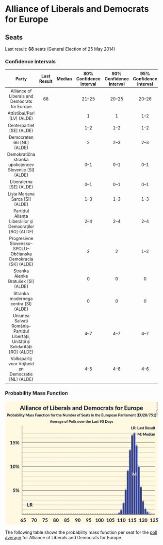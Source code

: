 # Alliance of Liberals and Democrats for Europe

## Seats

Last result: **68** seats (General Election of 25 May 2014)

### Confidence Intervals

| Party | Last Result | Median | 80% Confidence Interval | 90% Confidence Interval | 95% Confidence Interval | 99% Confidence Interval |
|:-----:|:-----------:|:------:|:-----------------------:|:-----------------------:|:-----------------------:|:-----------------------:|
| Alliance of Liberals and Democrats for Europe | 68 |  | 21–25 | 20–25 | 20–26 | 19–27 |
| Attīstībai/Par! [LV] (ALDE) | |  | 1 | 1 | 1–2 | 1–2 |
| Centerpartiet [SE] (ALDE) | |  | 1–2 | 1–2 | 1–2 | 1–2 |
| Democraten 66 [NL] (ALDE) | |  | 2 | 2–3 | 2–3 | 1–3 |
| Demokratična stranka upokojencev Slovenije [SI] (ALDE) | |  | 0–1 | 0–1 | 0–1 | 0–1 |
| Liberalerna [SE] (ALDE) | |  | 0–1 | 0–1 | 0–1 | 0–1 |
| Lista Marjana Šarca [SI] (ALDE) | |  | 1–3 | 1–3 | 1–3 | 1–3 |
| Partidul Alianța Liberalilor și Democraților [RO] (ALDE) | |  | 2–4 | 2–4 | 2–4 | 2–4 |
| Progresívne Slovensko–SPOLU–Občianska Demokracia [SK] (ALDE) | |  | 2 | 2 | 1–2 | 1–2 |
| Stranka Alenke Bratušek [SI] (ALDE) | |  | 0 | 0 | 0 | 0 |
| Stranka modernega centra [SI] (ALDE) | |  | 0 | 0 | 0 | 0 |
| Uniunea Salvați România–Partidul Libertății, Unității și Solidarității [RO] (ALDE) | |  | 4–7 | 4–7 | 4–7 | 3–8 |
| Volkspartij voor Vrijheid en Democratie [NL] (ALDE) | |  | 4–5 | 4–6 | 4–6 | 4–6 |

### Probability Mass Function

![Graph with seats probability mass function not yet produced](average-2019-06-30-seats-pmf-allianceofliberalsanddemocratsforeurope.png "Seats Probability Mass Function")

The following table shows the probability mass function per seat for the [poll average](average-2019-06-30.html) for Alliance of Liberals and Democrats for Europe.

